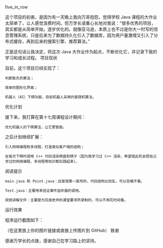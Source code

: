 five_in_row

这个项目的初衷，是因为有一天晚上我向万哥抱怨，觉得学校 Java 课程的大作业太简单了，让人感觉浪费时间。但万学长语重心长地对我说：“很多优秀的项目，其实都是从简单开始，逐步优化的。就像亚马逊，本质上也不过是你大一时写的信息管理系统，只是后来为了数据持久化引入了数据库，因为用户量激增又引入了分布式缓存，再到后来的搜索引擎、推荐算法。”

正是这句话让我决定，将这次 Java 大作业作为起点，不断优化它，并记录下我的学习和成长过程。
项目现状

目前，这个项目已经实现了：

    判断胜负的算法；

    简单的图形化界面；

    机器人（AI）下棋功能，目前机器人采用的是随机算法。

优化计划

接下来，我打算在第十七周课程设计期间：

    优化机器人的下棋算法，让它更智能。

之后计划继续扩展：

    引入网络编程和多线程，打造类似客户端的结构；

    在每次下棋时调用 C++ 代码渲染棋盘和棋子（因为我学习过 C++ 渲染，希望借此机会把自己学过的网络编程、多线程等知识都实践起来）。

阅读提示

    main.java 和 Point.java：这是我第一版写的，代码结构比较乱，可以忽略不看。

    Test.java：主要用来验证事件监听器的调用。

    视频讲解文件：主要是为完成老师的课堂要求所录制的，可以不用花时间看。

运行效果

程序运行截图如下：

（在这里放上你的图片链接或直接上传图片到 GitHub）
致谢

感谢万学长的点拨，感谢自己在学习路上的坚持。
